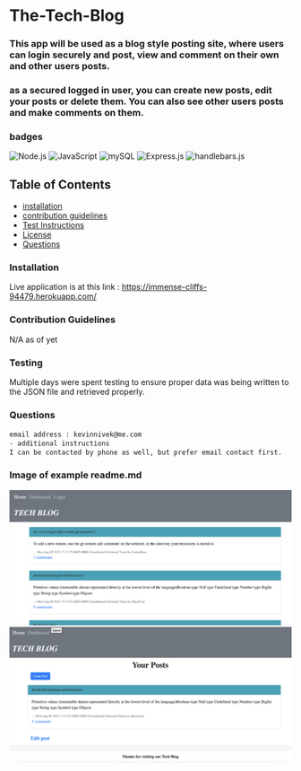 # The-Tech-Blog


### This app will be used as a blog style posting site, where users can login securely and post, view and comment on their own and other users posts.
### as a secured logged in user, you can create new posts, edit your posts or delete them. You can also see other users posts and make comments on them.


### badges
![Node.js](https://img.shields.io/badge/Nodejs-License-blue)
![JavaScript](https://img.shields.io/badge/JavaScript-License-yellowgreen)
![mySQL](https://img.shields.io/badge/mySQL-License-lightgrey)
![Express.js](https://img.shields.io/badge/Express.js-License-lightblue)
![handlebars.js](https://img.shields.io/badge/handlebars.js-License-yellowgreen)

## Table of Contents

- [installation](#installation)
- [contribution guidelines](#contribution)
- [Test Instructions](#testing)
- [License](#license)
- [Questions](#questions)

### Installation
Live application is at this link :
https://immense-cliffs-94479.herokuapp.com/



### Contribution Guidelines
N/A as of yet
### Testing
Multiple days were spent testing to ensure proper data was being written to the JSON file and retrieved properly.
### Questions
    email address : kevinnivek@me.com
    - additional instructions 
    I can be contacted by phone as well, but prefer email contact first.

### Image of example readme.md

<img src="./tech_blog_screenshot_1.png" alt="Getting started">
<img src="./tech_blog_screenshot_2.png" alt="Getting started">



